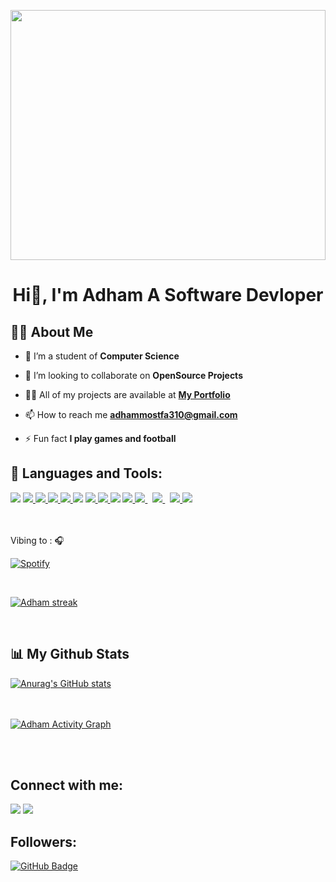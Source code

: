 <p align="center">
<a href="#"><img width="100%" height="400px" src="https://media.giphy.com/media/RbDKaczqWovIugyJmW/giphy.gif"/></a>
</p>

<h1 align="center">Hi👋, I'm Adham A Software Devloper</h1>

## 🙋‍♂️ About Me

- 🌱 I’m a student of **Computer Science**

- 👯 I’m looking to collaborate on **OpenSource Projects**

- 👨‍💻 All of my projects are available at **[My Portfolio](#)**

- 📫 How to reach me **adhammostfa310@gmail.com**

- ⚡ Fun fact **I play games and football**

## 🚀 Languages and Tools:

<p align="left"> 
    <a href="#"> <img src="https://img.icons8.com/fluency/48/undefined/laravel.png"/></a> 
    <a href="#"> <img src="https://img.icons8.com/color/48/000000/javascript.png"/> </a> 
    <a href="#"> <img src="https://img.icons8.com/color/48/000000/html-5.png"/> </a> 
    <a href="#"> <img src="https://img.icons8.com/color/48/000000/bootstrap.png"/> </a> 
    <a href="#"> <img src="https://img.icons8.com/color/48/000000/css3.png"/> </a> 
    <a href="#"> <img src="https://img.icons8.com/color/48/000000/java-coffee-cup-logo.png"/></a>
    <a href="#"> <img src="https://img.icons8.com/officel/40/undefined/php-logo.png"/> </a> 
    <a href="#"> <img src="https://img.icons8.com/ultraviolet/40/undefined/c-plus-plus.png"/> </a> 
    <a href="#"> <img src="https://img.icons8.com/color/48/undefined/c-sharp-logo.png"/></a> 
    <a href="#"> <img src="https://img.icons8.com/color/48/000000/python.png"/> </a> 
    <a style="padding-right:8px;" href="#"> <img src="https://img.icons8.com/color/48/000000/nodejs.png"/> </a> 
    <a style="padding-right:8px;" href="#"> <img src="https://img.icons8.com/fluent/50/000000/mysql-logo.png"/> </a>   
    <a href="#"> <img src="https://img.icons8.com/color/48/000000/git.png"/> </a> 
    <a href="#"> <img src="https://img.icons8.com/fluency/48/undefined/microsoft-office-2019.png"/> </a> 
</p>

<div width="50">
<br><br> Vibing  to : 🎧 </strong></p>

[![Spotify](https://spotify-readme.sp-xd.vercel.app/api/spotify)](https://open.spotify.com/user/somnathpaul)

</div>
<br />
<p align="left">
    <a href="#">
        <img  alt="Adham streak" src="https://github-readme-streak-stats.herokuapp.com/?user=AdhamALmeklhafi&theme=tokyonight&hide_border=true&stroke=0000&background=060A0CD0"/>
    </a>
</p>
<br/>

## 📊 My Github Stats

[![Anurag's GitHub stats](https://github-readme-stats.vercel.app/api?username=AdhamALmeklhafi&show_icons=true&theme=tokyonight&hide_border=true&bg_color=060A0CD0)](https://github.com/AdhamALmeklhafi)
<br/>
<br/>
<br/>

<a href="https://github.com/AdhamALmeklhafi/github-readme-activity-graph"><img alt="Adham Activity Graph" src="https://activity-graph.herokuapp.com/graph?username=AdhamALmeklhafi&theme=tokyonight&bg_color=060A0CD0&color=5BCDEC&line=5BCDEC&point=FFFFFF&hide_border=true" /></a>

<br/>
<br/>

## Connect with me:

<p align="left">

<a href = "https://www.instagram.com/_epcu/"><img src="https://img.icons8.com/fluent/48/000000/instagram-new.png"/></a>
<a href = "https://www.facebook.com/profile.php?id=100007828832636"><img src="https://img.icons8.com/bubbles/50/undefined/facebook-new.png"/></a>

</p>

## Followers:

<a href="https://github.com/SubhamRaoniar28?tab=followers"><img src="https://img.shields.io/github/followers/AdhamALmeklhafi?label=Followers&style=social" alt="GitHub Badge"></a>
